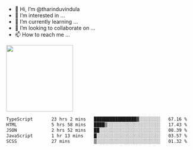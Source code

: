 - 👋 Hi, I’m @tharinduvindula
- 👀 I’m interested in ...
- 🌱 I’m currently learning ...
- 💞️ I’m looking to collaborate on ...
- 📫 How to reach me ...

<!---
tharinduvindula/tharinduvindula is a ✨ special ✨ repository because its `README.md` (this file) appears on your GitHub profile.
You can click the Preview link to take a look at your changes.
--->

<img height="180em" src="https://github-readme-stats.vercel.app/api?username=tharinduvindula&show_icons=true&hide_border=false&&count_private=true&include_all_commits=true" />


<!--START_SECTION:waka-->

```txt
TypeScript       23 hrs 2 mins   ████████████████▓░░░░░░░░   67.16 %
HTML             5 hrs 58 mins   ████▒░░░░░░░░░░░░░░░░░░░░   17.43 %
JSON             2 hrs 52 mins   ██░░░░░░░░░░░░░░░░░░░░░░░   08.39 %
JavaScript       1 hr 13 mins    █░░░░░░░░░░░░░░░░░░░░░░░░   03.57 %
SCSS             27 mins         ▒░░░░░░░░░░░░░░░░░░░░░░░░   01.32 %
```

<!--END_SECTION:waka-->
